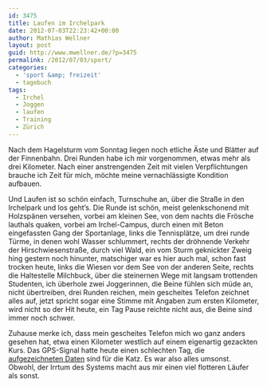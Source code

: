 ```yaml
---
id: 3475
title: Laufen im Irchelpark
date: 2012-07-03T22:23:42+00:00
author: Mathias Wellner
layout: post
guid: http://www.mwellner.de/?p=3475
permalink: /2012/07/03/sport/
categories:
  - 'sport &amp; freizeit'
  - tagebuch
tags:
  - Irchel
  - Joggen
  - laufen
  - Training
  - Zürich
---
```

Nach dem Hagelsturm vom Sonntag liegen noch etliche Äste und Blätter auf der Finnenbahn. Drei Runden habe ich mir vorgenommen, etwas mehr als drei Kilometer. Nach einer anstrengenden Zeit mit vielen Verpflichtungen brauche ich Zeit für mich, möchte meine vernachlässigte Kondition aufbauen. 

Und Laufen ist so schön einfach, Turnschuhe an, über die Straße in den Irchelpark und los geht&#8217;s. Die Runde ist schön, meist gelenkschonend mit Holzspänen versehen, vorbei am kleinen See, von dem nachts die Frösche lauthals quaken, vorbei am Irchel-Campus, durch einen mit Beton eingefassten Gang der Sportanlage, links die Tennisplätze, um drei runde Türme, in denen wohl Wasser schlummert, rechts der dröhnende Verkehr der Hirschwiesenstraße, durch viel Wald, ein vom Sturm geknickter Zweig hing gestern noch hinunter, matschiger war es hier auch mal, schon fast trocken heute, links die Wiesen vor dem See von der anderen Seite, rechts die Haltestelle Milchbuck, über die steinernen Wege mit langsam trottenden Studenten, ich überhole zwei Joggerinnen, die Beine fühlen sich müde an, nicht übertreiben, drei Runden reichen, mein gescheites Telefon zeichnet alles auf, jetzt spricht sogar eine Stimme mit Angaben zum ersten Kilometer, wird nicht so der Hit heute, ein Tag Pause reichte nicht aus, die Beine sind immer noch schwer. 

Zuhause merke ich, dass mein gescheites Telefon mich wo ganz anders gesehen hat, etwa einen Kilometer westlich auf einem eigenartig gezackten Kurs. Das GPS-Signal hatte heute einen schlechten Tag, die [aufgezeichneten Daten](http://www.runtastic.com/de/benutzer/mathias-wellner/sportaktivitaeten/17815533) sind für die Katz. Es war also alles umsonst. Obwohl, der Irrtum des Systems macht aus mir einen viel flotteren Läufer als sonst.